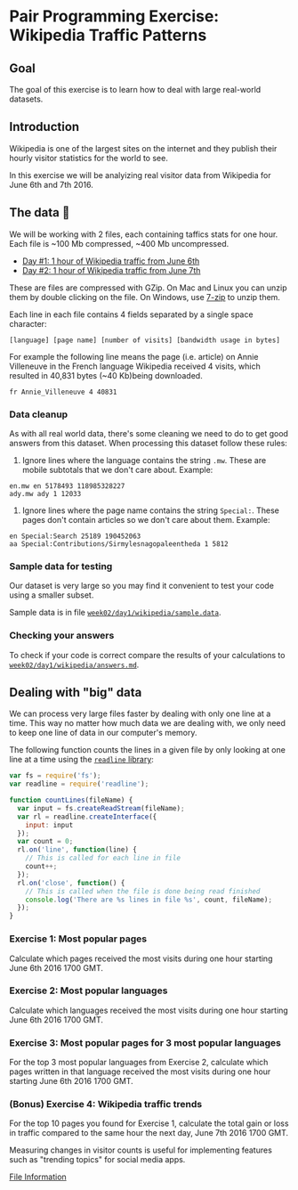 # Pair Programming Exercise: Wikipedia Traffic Patterns

## Goal

The goal of this exercise is to learn how to deal with large real-world datasets.

## Introduction

Wikipedia is one of the largest sites on the internet and they publish their
hourly visitor statistics for the world to see.

In this exercise we will be analyizing real visitor data from Wikipedia for
June 6th and 7th 2016.

## The data 📀

We will be working with 2 files, each containing taffics stats for one hour.
Each file is ~100 Mb compressed, ~400 Mb uncompressed.

- [Day #1: 1 hour of Wikipedia traffic from June 6th](https://dumps.wikimedia.org/other/pagecounts-raw/2016/2016-06/pagecounts-20160606-170000.gz)
- [Day #2: 1 hour of Wikipedia traffic from June 7th](https://dumps.wikimedia.org/other/pagecounts-raw/2016/2016-06/pagecounts-20160607-170000.gz)

These are files are compressed with GZip. On Mac and Linux you can unzip them
by double clicking on the file. On Windows, use [7-zip](http://www.7-zip.org/) 
to unzip them.

Each line in each file contains 4 fields separated by a single space character:

```
[language] [page name] [number of visits] [bandwidth usage in bytes]
```

For example the following line means the page (i.e. article) on Annie Villeneuve
in the French language Wikipedia received 4 visits, which resulted in 40,831
bytes (~40 Kb)being downloaded.

```
fr Annie_Villeneuve 4 40831
```

### Data cleanup

As with all real world data, there's some cleaning we need to do to get good
answers from this dataset. When processing this dataset follow these rules:

1. Ignore lines where the language contains the string `.mw`. These are
  mobile subtotals that we don't care about. Example:

  ```
  en.mw en 5178493 118985328227
  ady.mw ady 1 12033
  ```

1. Ignore lines where the page name contains the string `Special:`. These pages
  don't contain articles so we don't care about them. Example:

  ```
  en Special:Search 25189 190452063
  aa Special:Contributions/Sirmylesnagopaleentheda 1 5812
  ```

### Sample data for testing

Our dataset is very large so you may find it convenient to test your
code using a smaller subset.

Sample data is in file [`week02/day1/wikipedia/sample.data`](sample.data).

### Checking your answers

To check if your code is correct compare the results of your calculations to
[`week02/day1/wikipedia/answers.md`](answers.md).

## Dealing with "big" data

We can process very large files faster by dealing with only one line at a time.
This way no matter how much data we are dealing with, we only need to keep one
line of data in our computer's memory.

The following function counts the lines in a given file by only looking at
one line at a time using the
[`readline` library](https://nodejs.org/api/readline.html):

```javascript
var fs = require('fs');
var readline = require('readline');

function countLines(fileName) {
  var input = fs.createReadStream(fileName);
  var rl = readline.createInterface({
    input: input
  });
  var count = 0;
  rl.on('line', function(line) {
    // This is called for each line in file
    count++;
  });
  rl.on('close', function() {
    // This is called when the file is done being read finished
    console.log('There are %s lines in file %s', count, fileName);
  });
}
```

### Exercise 1: Most popular pages

Calculate which pages received the most visits during one hour starting June 6th
2016 1700 GMT.

### Exercise 2: Most popular languages

Calculate which languages received the most visits during one hour starting June
6th 2016 1700 GMT.

### Exercise 3: Most popular pages for 3 most popular languages

For the top 3 most popular languages from Exercise 2, calculate which pages
written in that language received the most visits during one hour starting June
6th 2016 1700 GMT.

### (Bonus) Exercise 4: Wikipedia traffic trends

For the top 10 pages you found for Exercise 1, calculate the total gain or loss
in traffic compared to the same hour the next day, June 7th 2016 1700
GMT.

Measuring changes in visitor counts is useful for implementing features such
as "trending topics" for social media apps.

[File Information](https://wikitech.wikimedia.org/wiki/Analytics/Data/Pagecounts-raw)
